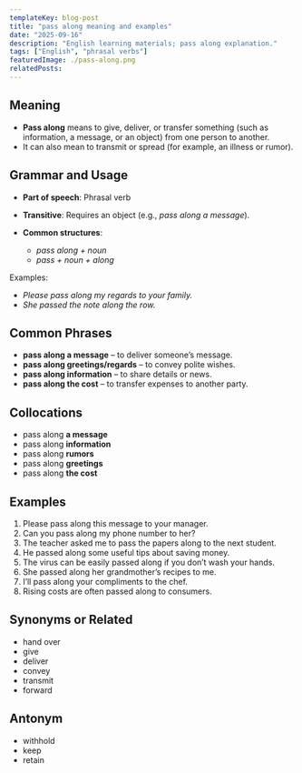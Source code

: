 ```yaml
---
templateKey: blog-post
title: "pass along meaning and examples"
date: "2025-09-16"
description: "English learning materials; pass along explanation."
tags: ["English", "phrasal verbs"]
featuredImage: ./pass-along.png
relatedPosts:
---
```


## Meaning

- **Pass along** means to give, deliver, or transfer something (such as information, a message, or an object) from one person to another.
- It can also mean to transmit or spread (for example, an illness or rumor).

## Grammar and Usage

- **Part of speech**: Phrasal verb
- **Transitive**: Requires an object (e.g., _pass along a message_).
- **Common structures**:

  - _pass along + noun_
  - _pass + noun + along_

Examples:

- _Please pass along my regards to your family._
- _She passed the note along the row._

## Common Phrases

- **pass along a message** – to deliver someone’s message.
- **pass along greetings/regards** – to convey polite wishes.
- **pass along information** – to share details or news.
- **pass along the cost** – to transfer expenses to another party.

## Collocations

- pass along **a message**
- pass along **information**
- pass along **rumors**
- pass along **greetings**
- pass along **the cost**

## Examples

1. Please pass along this message to your manager.
2. Can you pass along my phone number to her?
3. The teacher asked me to pass the papers along to the next student.
4. He passed along some useful tips about saving money.
5. The virus can be easily passed along if you don’t wash your hands.
6. She passed along her grandmother’s recipes to me.
7. I’ll pass along your compliments to the chef.
8. Rising costs are often passed along to consumers.

## Synonyms or Related

- hand over
- give
- deliver
- convey
- transmit
- forward

## Antonym

- withhold
- keep
- retain

